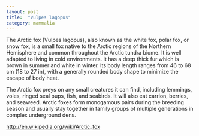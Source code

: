 ```yaml
---
layout: post
title:  "Vulpes lagopus"
category: mammalia
---
```


The Arctic fox (Vulpes lagopus), also known as the white fox, polar fox, or snow fox, is a small fox native to the Arctic regions of the Northern Hemisphere and common throughout the Arctic tundra biome. It is well adapted to living in cold environments. It has a deep thick fur which is brown in summer and white in winter. Its body length ranges from 46 to 68 cm (18 to 27 in), with a generally rounded body shape to minimize the escape of body heat.

The Arctic fox preys on any small creatures it can find, including lemmings, voles, ringed seal pups, fish, and seabirds. It will also eat carrion, berries, and seaweed. Arctic foxes form monogamous pairs during the breeding season and usually stay together in family groups of multiple generations in complex underground dens.

<http://en.wikipedia.org/wiki/Arctic_fox>
